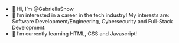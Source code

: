 - 👋 Hi, I’m @GabriellaSnow
- 👀 I’m interested in a career in the tech industry! My interests are: Software Development/Engineering, Cybersecurity and Full-Stack Development.
- 🌱 I’m currently learning HTML, CSS and Javascript!

<!---
GabriellaSnow/GabriellaSnow is a ✨ special ✨ repository because its `README.md` (this file) appears on your GitHub profile.
You can click the Preview link to take a look at your changes.
--->
